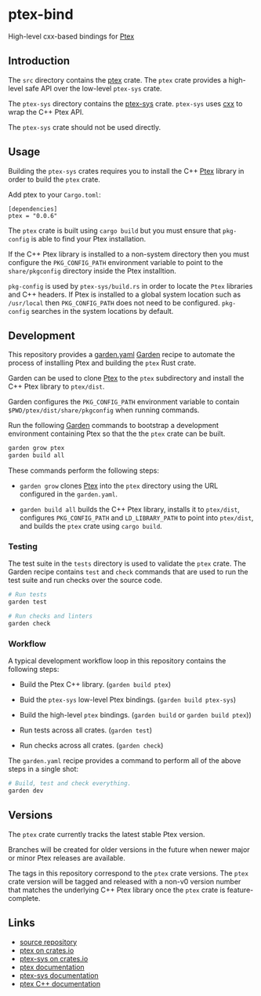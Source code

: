 # ptex-bind

High-level cxx-based bindings for [Ptex](https://github.com/wdas/ptex)

## Introduction

The `src` directory contains the [ptex](https://crates.io/crates/ptex) crate.
The `ptex` crate provides a high-level safe API over the low-level `ptex-sys` crate.

The `ptex-sys` directory contains the [ptex-sys](https://crates.io/crates/ptex-sys/) crate.
`ptex-sys` uses [cxx](https://cxx.rs) to wrap the C++ Ptex API.

The `ptex-sys` crate should not be used directly.


## Usage

Building the `ptex-sys` crates requires you to install the C++
[Ptex](https://github.com/wdas/ptex) library in order to build the `ptex` crate.

Add ptex to your `Cargo.toml`:

    [dependencies]
    ptex = "0.0.6"

The `ptex` crate is built using `cargo build` but you must ensure that
`pkg-config` is able to find your Ptex installation.

If the C++ Ptex library is installed to a non-system directory then you must
configure  the `PKG_CONFIG_PATH` environment variable to point to the
`share/pkgconfig` directory inside the Ptex installtion.

`pkg-config` is used by `ptex-sys/build.rs` in order to locate the
`Ptex` libraries and C++ headers. If Ptex is installed to a global system
location such as `/usr/local` then `PKG_CONFIG_PATH` does not need to be
configured. `pkg-config` searches in the system locations by default.


## Development

This repository provides a
[garden.yaml](https://gitlab.com/garden-rs/garden/tree/main/garden.yaml)
[Garden](https://gitlab.com/garden-rs/garden) recipe to automate the
process of installing Ptex and building the `ptex` Rust crate.

Garden can be used to clone [Ptex](https://github.com/wdas/ptex) to
the `ptex` subdirectory and install the C++ Ptex library to `ptex/dist`.

Garden configures the `PKG_CONFIG_PATH` environment variable to contain
`$PWD/ptex/dist/share/pkgconfig` when running commands.

Run the following [Garden](https://gitlab.com/garden-rs/garden) commands
to bootstrap a development environment containing Ptex so that the the
`ptex` crate can be built.

```bash
garden grow ptex
garden build all
```

These commands perform the following steps:

- `garden grow` clones [Ptex](https://github.com/wdas/ptex) into the `ptex` directory
  using the URL configured in the `garden.yaml`.

- `garden build all` builds the C++ Ptex library, installs it to `ptex/dist`,
  configures `PKG_CONFIG_PATH` and `LD_LIBRARY_PATH` to point into `ptex/dist`,
  and builds the `ptex` crate using `cargo build`.


### Testing

The test suite in the `tests` directory is used to validate the `ptex` crate.
The Garden recipe contains `test` and `check` commands that are used to run
the test suite and run checks over the source code.

```bash
# Run tests
garden test

# Run checks and linters
garden check
```


### Workflow

A typical development workflow loop in this repository contains the following steps:

- Build the Ptex C++ library.  (`garden build ptex`)

- Buid the `ptex-sys` low-level Ptex bindings.  (`garden build ptex-sys`)

- Build the high-level `ptex` bindings.  (`garden build` or `garden build ptex`))

- Run tests across all crates.  (`garden test`)

- Run checks across all crates.  (`garden check`)

The `garden.yaml` recipe provides a command to perform all of the above steps in a single shot:

```bash
# Build, test and check everything.
garden dev
```


## Versions

The `ptex` crate currently tracks the latest stable Ptex version.

Branches will be created for older versions in the future when newer
major or minor Ptex releases are available.

The tags in this repository correspond to the `ptex` crate versions.
The `ptex` crate version will be tagged and released with a non-v0
version number that matches the underlying C++ Ptex library once the
`ptex` crate is feature-complete.


## Links

- [source repository](https://github.com/vfx-rs/ptex-bind)
- [ptex on crates.io](https://crates.io/crates/ptex/latest)
- [ptex-sys on crates.io](https://crates.io/crates/ptex-sys/latest)
- [ptex documentation](https://docs.rs/crate/ptex/latest)
- [ptex-sys documentation](https://docs.rs/crate/ptex-sys/latest)
- [ptex C++ documentation](https://ptex.us/documentation.html)
